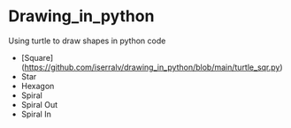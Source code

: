 # Drawing_in_python
Using turtle to draw shapes in python code
* [Square] (https://github.com/iserralv/drawing_in_python/blob/main/turtle_sqr.py)
* Star
* Hexagon
* Spiral
* Spiral Out
* Spiral In
